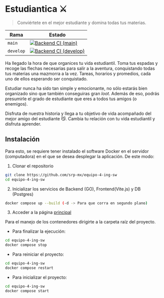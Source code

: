 # Estudiantica ⚔
> Conviértete en el mejor estudiante y domina todas tus materias.

| Rama    | Estado
|---------|-------------------------------------------------------------------------------------------------------------------------------------------------------------------------------------------
|`main`   | [![Backend CI (main)](https://github.com/srp-mx/equipo-4-ing-sw/actions/workflows/ci.yml/badge.svg?branch=main)](https://github.com/srp-mx/equipo-4-ing-sw/actions/workflows/ci.yml)
|`develop`| [![Backend CI (develop)](https://github.com/srp-mx/equipo-4-ing-sw/actions/workflows/ci.yml/badge.svg?branch=develop)](https://github.com/srp-mx/equipo-4-ing-sw/actions/workflows/ci.yml)

Ha llegado la hora de que organices tu vida estudiantil. Toma tus espadas y
recoge las flechas necesarias para salir a la aventura, conquistando todas tus
materias una mazmorra a la vez. Tareas, horarios y promedios, cada uno de ellos
esperando ser conquistado.

Estudiar nunca ha sido tan simple y emocionante, no sólo estarás bien organizado
sino que también conseguiras gran *loot*. Además de eso, podrás presumirle el
grado de estudiante que eres a todos tus amigos (o enemigos).

Disfruta de nuestra historia y llega a tu objetivo de vida acompañado del mejor
amigo del estudiante 😼. Cambia tu relación con tu vida estudiantil y disfruta
aprender.

## Instalación

Para esto, se requiere tener instalado el software Docker en el servidor (computadora)
en el que se desea desplegar la aplicación. De este modo:

1. Clonar el repositorio

```bash
git clone https://github.com/srp-mx/equipo-4-ing-sw
cd equipo-4-ing-sw
```

2. Inicializar los servicios de Backend (GO), Frontend(Vite.js) y DB (Postgres)

```bash
docker compose up --build (-d -> Para que corra en segundo plano)  
```
3. Acceder a la página [principal](http://localhost:3000/)

Para el manejo de los contenedores dirigirte a la carpeta raíz del proyecto.
- Para finalizar la ejecución:

```bash
cd equipo-4-ing-sw
docker compose stop
```

- Para reiniciar el proyecto:

```bash
cd equipo-4-ing-sw
docker compose restart
```

- Para inicializar el proyecto:

```bash
cd equipo-4-ing-sw
docker compose start
```
